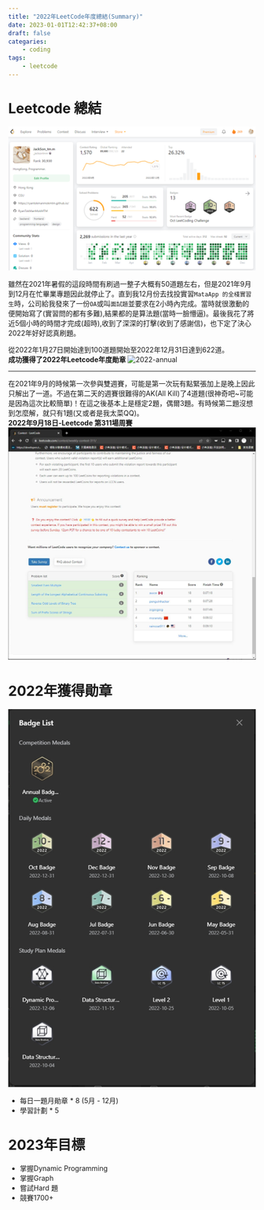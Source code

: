 ```yaml
---
title: "2022年LeetCode年度總結(Summary)"
date: 2023-01-01T12:42:37+08:00
draft: false
categaries:
    - coding
tags:
    - leetcode
---
```


# Leetcode 總結
![lc-2022](/imgs-custom/lc-2022/lc-2022.png)

雖然在2021年暑假的這段時間有刷過一整子大概有50道題左右，但是2021年9月到12月在忙畢業專題因此就停止了。直到我12月份去找投實習`MataApp 的全棧實習生`時，公司給我發來了一份`OA`或叫`面試題`並要求在2小時內完成。當時就很激動的便開始寫了(實習問的都有多難),結果都的是算法題(當時一臉懵逼)。最後我花了將近5個小時的時間才完成(超時),收到了深深的打擊(收到了感謝信)，也下定了決心2022年好好認真刷題。  

從2022年1月27日開始達到100道題開始至2022年12月31日達到622道。  
**成功獲得了2022年Leetcode年度勛章**
![2022-annual](/imgs-custom/lc-2022/lc-2022-annual.gif)
<!-- ![2022-my-annual](/imgs-custom/lc-2022/lc-my-annual.png) -->

---
在2021年9月的時候第一次參與雙週賽，可能是第一次玩有點緊張加上是晚上因此只解出了一道。不過在第二天的週賽很難得的AK(All Kill)了4道題(很神奇吧~可能是因為這次比較簡單)！在這之後基本上是穩定2題，偶爾3題。有時候第二題沒想到怎麼解，就只有1題(又或者是我太菜QQ)。  
**2022年9月18日-Leetcode 第311場周賽**
![2020-contest](/imgs-custom/lc-2022/lc-2022-contest.jpg)

# 2022年獲得勛章
![lc-2022-awards](/imgs-custom/lc-2022/lc-2022-awards.jpg)

* 每日一題月勛章 * 8 (5月 - 12月)
* 學習計劃 * 5

# 2023年目標
* 掌握Dynamic Programming
* 掌握Graph
* 嘗試Hard 題
* 競賽1700+